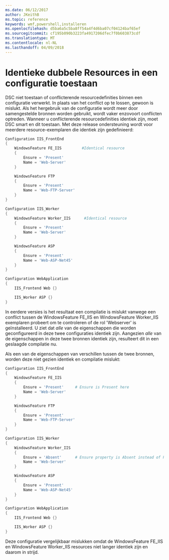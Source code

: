 ```yaml
---
ms.date: 06/12/2017
author: JKeithB
ms.topic: reference
keywords: wmf,powershell,installeren
ms.openlocfilehash: d5ba6a5c5ba8ff54a4f4d6ba07cf04124baf65ef
ms.sourcegitcommit: cf195b090b3223fa4917206dfec7f0b603873cdf
ms.translationtype: MT
ms.contentlocale: nl-NL
ms.lasthandoff: 04/09/2018
---
```

# <a name="allowing-for-identical-duplicate-resources-in-a-configuration"></a>Identieke dubbele Resources in een configuratie toestaan

DSC niet toestaan of conflicterende resourcedefinities binnen een configuratie verwerkt. In plaats van het conflict op te lossen, gewoon is mislukt. Als het hergebruik van de configuratie wordt meer door samengestelde bronnen worden gebruikt, wordt vaker enzovoort conflicten optreden. Wanneer u conflicterende resourcedefinities identiek zijn, moet DSC smart en dit toestaan. Met deze release ondersteuning wordt voor meerdere resource-exemplaren die identiek zijn gedefinieerd:

```powershell
Configuration IIS_FrontEnd
{
    WindowsFeature FE_IIS         #Identical resource
    {
        Ensure = 'Present'
        Name = 'Web-Server'
    }

    WindowsFeature FTP
    {
        Ensure = 'Present'
        Name = 'Web-FTP-Server'
    }
}

Configuration IIS_Worker
{
    WindowsFeature Worker_IIS      #Identical resource
    {
        Ensure = 'Present'
        Name = 'Web-Server'
    }

    WindowsFeature ASP
    {
        Ensure = 'Present'
        Name = 'Web-ASP-Net45'
    }
}

Configuration WebApplication
{
    IIS_Frontend Web {}

    IIS_Worker ASP {}
}
```

In eerdere versies is het resultaat een compilatie is mislukt vanwege een conflict tussen de WindowsFeature FE_IIS en WindowsFeature Worker_IIS exemplaren probeert om te controleren of de rol 'Webserver' is geïnstalleerd. U ziet dat *alle* van de eigenschappen die worden geconfigureerd in deze twee configuraties identiek zijn. Aangezien *alle* van de eigenschappen in deze twee bronnen identiek zijn, resulteert dit in een geslaagde compilatie nu.

Als een van de eigenschappen van verschillen tussen de twee bronnen, worden deze niet gezien identiek en compilatie mislukt:

```powershell
Configuration IIS_FrontEnd
{
    WindowsFeature FE_IIS
    {
        Ensure = 'Present'     # Ensure is Present here
        Name = 'Web-Server'
    }

    WindowsFeature FTP
    {
        Ensure = 'Present'
        Name = 'Web-FTP-Server'
    }
}

Configuration IIS_Worker
{
    WindowsFeature Worker_IIS
    {
        Ensure = 'Absent'      # Ensure property is Absent instead of Present
        Name = 'Web-Server'
    }

    WindowsFeature ASP
    {
        Ensure = 'Present'
        Name = 'Web-ASP-Net45'
    }
}

Configuration WebApplication
{
    IIS_Frontend Web {}

    IIS_Worker ASP {}
}
```

Deze configuratie vergelijkbaar mislukken omdat de WindowsFeature FE_IIS en WindowsFeature Worker_IIS resources niet langer identiek zijn en daarom in strijd.